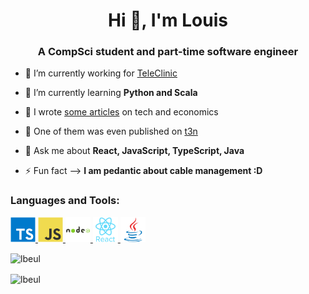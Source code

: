 <h1 align="center">Hi 👋, I'm Louis</h1>
<h3 align="center">A CompSci student and part-time software engineer</h3>

- 🔭 I’m currently working for [TeleClinic](https://www.teleclinic.com/)

- 🌱 I’m currently learning **Python and Scala**

- 📝 I wrote [some articles](https://louisbeul.medium.com/) on tech and economics

- 📰 One of them was even published on [t3n](https://t3n.de/news/eigentlich-smart-contracts-1232676/)

- 💬 Ask me about **React, JavaScript, TypeScript, Java**

- ⚡ Fun fact --> **I am pedantic about cable management :D**

<h3 align="left">Languages and Tools:</h3>
<p align="left"><a href="https://www.typescriptlang.org/" target="_blank" rel="noreferrer"> <img src="https://raw.githubusercontent.com/devicons/devicon/master/icons/typescript/typescript-original.svg" alt="typescript" width="40" height="40"/> </a> <a href="https://developer.mozilla.org/en-US/docs/Web/JavaScript" target="_blank" rel="noreferrer"> <img src="https://raw.githubusercontent.com/devicons/devicon/master/icons/javascript/javascript-original.svg" alt="javascript" width="40" height="40"/> </a> <a href="https://nodejs.org" target="_blank" rel="noreferrer"> <img src="https://raw.githubusercontent.com/devicons/devicon/master/icons/nodejs/nodejs-original-wordmark.svg" alt="nodejs" width="40" height="40"/> </a> <a href="https://reactjs.org/" target="_blank" rel="noreferrer"> <img src="https://raw.githubusercontent.com/devicons/devicon/master/icons/react/react-original-wordmark.svg" alt="react" width="40" height="40"/> </a> <a href="https://www.java.com" target="_blank" rel="noreferrer"> <img src="https://raw.githubusercontent.com/devicons/devicon/master/icons/java/java-original.svg" alt="java" width="40" height="40"/> </a> </p>

<p><img align="center" src="https://github-readme-stats.vercel.app/api/top-langs?username=lbeul&show_icons=true&locale=en&layout=compact" alt="lbeul" /></p>

<p><img align="center" src="https://github-readme-streak-stats.herokuapp.com/?user=lbeul&" alt="lbeul" /></p>
